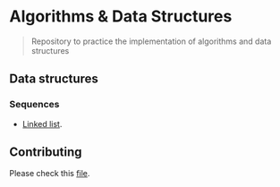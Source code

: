 # Algorithms & Data Structures

> Repository to practice the implementation of algorithms and data structures 

## Data structures

### Sequences

- [Linked list](/structures/sequences/linked_list.py).

## Contributing

Please check this [file](docs/CONTRIBUTING.md).
